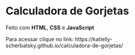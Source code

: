 # Calculadora de Gorjetas

<p> Feito com <b>HTML</b>, <b>CSS</b> e <b>JavaScript</b>
<p> Para acessar clique no link: https://katielly-scherbatsky.github.io/calculadora-de-gorjetas/

